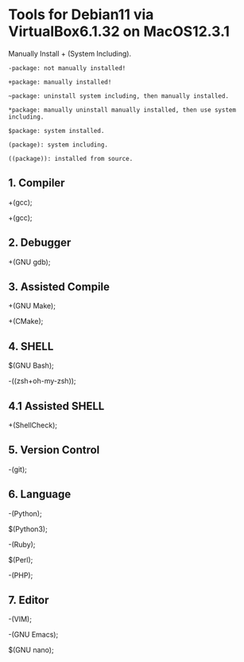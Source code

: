 # Tools for Debian11 via VirtualBox6.1.32 on MacOS12.3.1

Manually Install + (System Including).

    -package: not manually installed!

    +package: manually installed!

    ~package: uninstall system including, then manually installed.

    *package: manually uninstall manually installed, then use system including.

    $package: system installed.

    (package): system including.

    ((package)): installed from source.

## 1. Compiler

+(gcc);

+(gcc);

## 2. Debugger

+(GNU gdb);

## 3. Assisted Compile

+(GNU Make);

+(CMake);

## 4. SHELL

$(GNU Bash);

-((zsh+oh-my-zsh));

## 4.1 Assisted SHELL

+(ShellCheck);

## 5. Version Control

-(git);

## 6. Language

-(Python);

$(Python3);

-(Ruby);

$(Perl);

-(PHP);

## 7. Editor

-(VIM);

-(GNU Emacs);

$(GNU nano);
